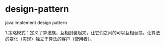 # design-pattern
java implement design pattern

1.策略模式：定义了算法族，互相封装起来，让它们之间的可以互相替换，让算法的变化（实现）独立于算法的客户（使用者）。

